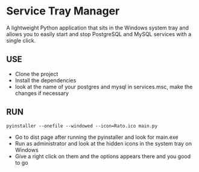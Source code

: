 # Service Tray Manager

A lightweight Python application that sits in the Windows system tray and allows you to easily start and stop PostgreSQL and MySQL services with a single click.

## USE

- Clone the project
- Install the dependencies
- look at the name of your postgres and mysql in services.msc, make the changes if necessary

## RUN

```
pyinstaller --onefile --windowed --icon=Rato.ico main.py
```
- Go to dist page after running the pyinstaller and look for main.exe
- Run as administrator and look at the hidden icons in the system tray on Windows
- Give a right click on them and the options appears there and you good to go
